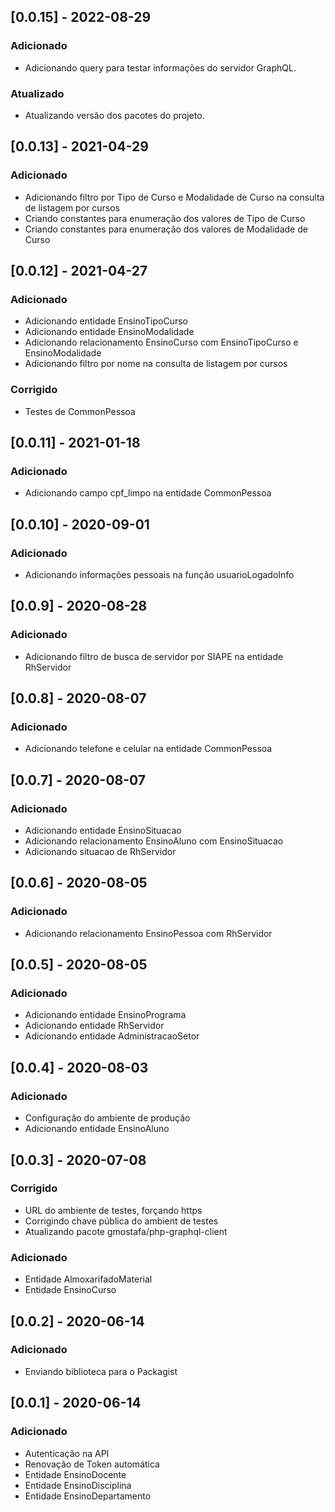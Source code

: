 ## [0.0.15] - 2022-08-29

### Adicionado
- Adicionando query para testar informações do servidor GraphQL.

### Atualizado
- Atualizando versão dos pacotes do projeto.

## [0.0.13] - 2021-04-29

### Adicionado
- Adicionando filtro por Tipo de Curso e Modalidade de Curso na consulta de listagem por cursos
- Criando constantes para enumeração dos valores de Tipo de Curso
- Criando constantes para enumeração dos valores de Modalidade de Curso

## [0.0.12] - 2021-04-27

### Adicionado
- Adicionando entidade EnsinoTipoCurso
- Adicionando entidade EnsinoModalidade
- Adicionando relacionamento EnsinoCurso com EnsinoTipoCurso e EnsinoModalidade
- Adicionando filtro por nome na consulta de listagem por cursos

### Corrigido
- Testes de CommonPessoa

## [0.0.11] - 2021-01-18

### Adicionado
- Adicionando campo cpf_limpo na entidade CommonPessoa

## [0.0.10] - 2020-09-01

### Adicionado
- Adicionando informações pessoais na função usuarioLogadoInfo

## [0.0.9] - 2020-08-28

### Adicionado
- Adicionando filtro de busca de servidor por SIAPE na entidade RhServidor

## [0.0.8] - 2020-08-07

### Adicionado
- Adicionando telefone e celular na entidade CommonPessoa

## [0.0.7] - 2020-08-07

### Adicionado
- Adicionando entidade EnsinoSituacao
- Adicionando relacionamento EnsinoAluno com EnsinoSituacao
- Adicionando situacao de RhServidor

## [0.0.6] - 2020-08-05

### Adicionado
- Adicionando relacionamento EnsinoPessoa com RhServidor

## [0.0.5] - 2020-08-05

### Adicionado
- Adicionando entidade EnsinoPrograma
- Adicionando entidade RhServidor
- Adicionando entidade AdministracaoSetor

## [0.0.4] - 2020-08-03

### Adicionado
- Configuração do ambiente de produção
- Adicionando entidade EnsinoAluno

## [0.0.3] - 2020-07-08

### Corrigido
- URL do ambiente de testes, forçando https
- Corrigindo chave pública do ambient de testes
- Atualizando pacote gmostafa/php-graphql-client

### Adicionado

- Entidade AlmoxarifadoMaterial
- Entidade EnsinoCurso

## [0.0.2] - 2020-06-14

### Adicionado

- Enviando biblioteca para o Packagist

## [0.0.1] - 2020-06-14

### Adicionado

- Autenticação na API
- Renovação de Token automática
- Entidade EnsinoDocente 
- Entidade EnsinoDisciplina
- Entidade EnsinoDepartamento
